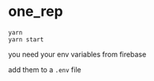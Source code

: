 # one_rep

```
yarn
yarn start
```

you need your env variables from firebase 

add them to a `.env` file 

